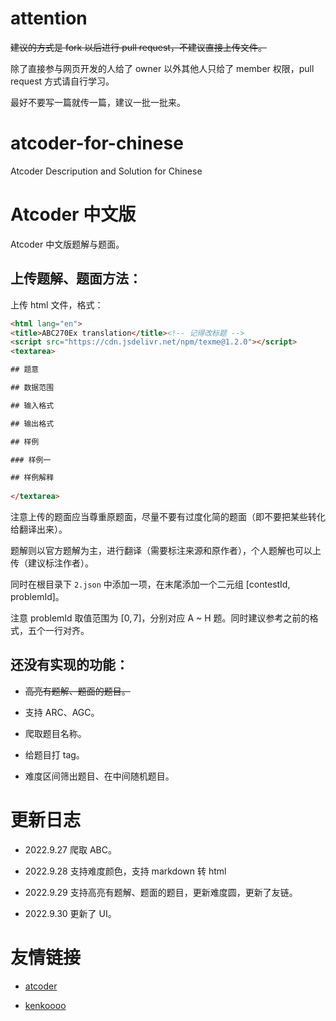 # attention

~~建议的方式是 fork 以后进行 pull request，不建议直接上传文件。~~

除了直接参与网页开发的人给了 owner 以外其他人只给了 member 权限，pull request 方式请自行学习。

最好不要写一篇就传一篇，建议一批一批来。

# atcoder-for-chinese

Atcoder Descripution and Solution for Chinese

# Atcoder 中文版

Atcoder 中文版题解与题面。

## 上传题解、题面方法：

上传 html 文件，格式：

```html
<html lang="en">
<title>ABC270Ex translation</title><!-- 记得改标题 -->
<script src="https://cdn.jsdelivr.net/npm/texme@1.2.0"></script>
<textarea>

## 题意

## 数据范围

## 输入格式

## 输出格式

## 样例

### 样例一

## 样例解释
    
</textarea>
```

注意上传的题面应当尊重原题面，尽量不要有过度化简的题面（即不要把某些转化给翻译出来）。

题解则以官方题解为主，进行翻译（需要标注来源和原作者），个人题解也可以上传（建议标注作者）。

同时在根目录下 `2.json` 中添加一项，在末尾添加一个二元组 $[\text{contestId}, \text{problemId}]$。

注意 $\text{problemId}$ 取值范围为 $[0,7]$，分别对应 A ~ H 题。同时建议参考之前的格式，五个一行对齐。

## 还没有实现的功能：

- ~~高亮有题解、题面的题目。~~

- 支持 ARC、AGC。

- 爬取题目名称。

- 给题目打 tag。

- 难度区间筛出题目、在中间随机题目。

# 更新日志

- $2022.9.27$ 爬取 ABC。

- $2022.9.28$ 支持难度颜色，支持 markdown 转 html

- $2022.9.29$ 支持高亮有题解、题面的题目，更新难度圆，更新了友链。

- $2022.9.30$ 更新了 UI。

# 友情链接

- [atcoder](https://atcoder.jp)

- [kenkoooo](https://kenkoooo.com/atcoder/#/user/)
